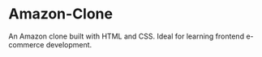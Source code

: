 # Amazon-Clone
An Amazon clone built with HTML and CSS. Ideal for learning frontend e-commerce development.
